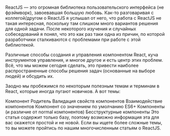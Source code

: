ReactJS — это огромная библиотека пользовательского интерфейса (не фрэймворк), завоевавшая  большую любовь. Как-то разговаривая с  коллегой/другом  о ReactJS  я услышал от него, что работа с ReactJS не такая  интересная, поскольку там слишком много вариантов решения для одной задачи. После некоторого изучения и случайных собеседований я понял, что это как раз таки одна из причин, по которой разработчики сталкиваются с проблемами при работе с этой библиотекой.

Различные способы создания и управления компонентом React, куча инструментов управления, и многое другое и есть центр этих проблем. Всё, что  мы можем сегодня сделать, это привести наиболее распространенные способы решения задач (основанные на выборе людей) и обсудить их.

Заодно мы пробежимся по  некоторым полезным темам и терминам в React, которые иногда  пугают новичков. А вот темы:

Компонент Родитель
Валидация свойств компонентов
Взаимодействие компонентов
Компонент со значением по умолчанию
ES6+ Компоненты (и различие от normal компонентов)
Бесструктурные компоненты
Это статья содержит только базу, поэтому возможно информация эта для вас окажется простой и не новой. Если вы ищете более сложные темы, то вы можете пройтись по нашим   многочисленным статьям о  ReactJS.
